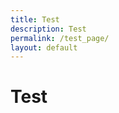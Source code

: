 ```yaml
---
title: Test
description: Test
permalink: /test_page/
layout: default
---
```

# Test

<script>
    document.body.onload=function() {
        window.goatcounter.visit_count({append: 'body'});
    }
</script>
